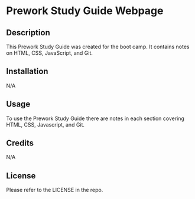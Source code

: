 # Prework Study Guide Webpage

## Description

This Prework Study Guide was created for the boot camp. It contains notes on HTML, CSS, JavaScript, and Git.

## Installation

N/A

## Usage

To use the Prework Study Guide there are notes in each section covering HTML, CSS, Javascript, and Git.

## Credits

N/A

## License

Please refer to the LICENSE in the repo.